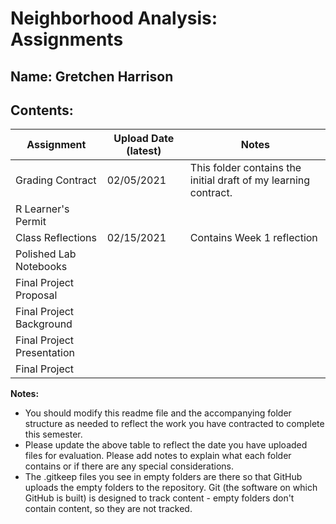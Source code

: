 # Neighborhood Analysis: Assignments

## **Name:** Gretchen Harrison

## Contents:

| Assignment | Upload Date (latest) | Notes |
|-|-|-|
| Grading Contract | 02/05/2021 | This folder contains the initial draft of my learning contract. |
| R Learner's Permit |  |  |
| Class Reflections | 02/15/2021 | Contains Week 1 reflection |
| Polished Lab Notebooks |  |  |
| Final Project Proposal |  |  |
| Final Project Background |  |  |
| Final Project Presentation |  |  |
| Final Project |  |  |

**Notes:** 

- You should modify this readme file and the accompanying folder structure as needed to reflect the work you have contracted to complete this semester.
- Please update the above table to reflect the date you have uploaded files for evaluation. Please add notes to explain what each folder contains or if there are any special considerations.
- The .gitkeep files you see in empty folders are there so that GitHub uploads the empty folders to the repository. Git (the software on which GitHub is built) is designed to track content - empty folders don't contain content, so they are not tracked.
